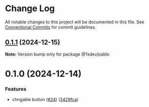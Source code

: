 # Change Log

All notable changes to this project will be documented in this file.
See [Conventional Commits](https://conventionalcommits.org) for commit guidelines.

## [0.1.1](https://github.com/devxicans/platform/compare/@1xdev/pablo@0.1.0...@1xdev/pablo@0.1.1) (2024-12-15)

**Note:** Version bump only for package @1xdev/pablo

# 0.1.0 (2024-12-14)

### Features

- chngable button ([#24](https://github.com/devxicans/platform/issues/24)) ([3429fca](https://github.com/devxicans/platform/commit/3429fcacf313184e1f4dd0f42b670a27b80af6d9))
